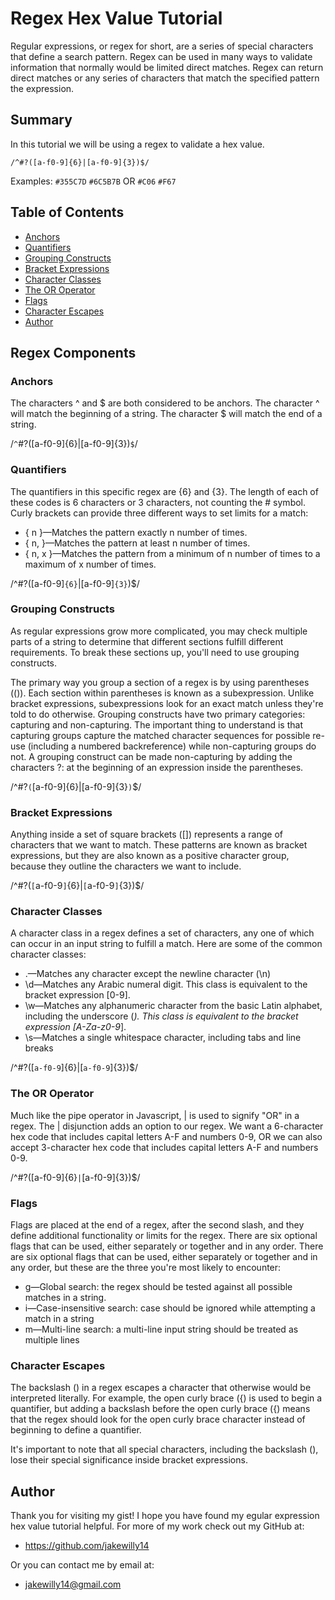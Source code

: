 # Regex Hex Value Tutorial

Regular expressions, or regex for short, are a series of special characters that define a search pattern. Regex can be used in many ways to validate information that normally would be limited direct matches. Regex can return direct matches or any series of characters that match the specified pattern the expression. 

## Summary

In this tutorial we will be using a regex to validate a hex value.

`/^#?([a-f0-9]{6}|[a-f0-9]{3})$/`

Examples: `#355C7D` `#6C5B7B` OR `#C06` `#F67`

## Table of Contents

- [Anchors](#anchors)
- [Quantifiers](#quantifiers)
- [Grouping Constructs](#grouping-constructs)
- [Bracket Expressions](#bracket-expressions)
- [Character Classes](#character-classes)
- [The OR Operator](#the-or-operator)
- [Flags](#flags)
- [Character Escapes](#character-escapes)
- [Author](#author)

## Regex Components

### Anchors

The characters ^ and $ are both considered to be anchors. The character ^ will match the beginning of a string. The character $ will match the end of a string.

/`^`#?([a-f0-9]{6}|[a-f0-9]{3})`$`/

### Quantifiers

The quantifiers in this specific regex are {6} and {3}. The length of each of these codes is 6 characters or 3 characters, not counting the # symbol. Curly brackets can provide three different ways to set limits for a match: 
- { n }—Matches the pattern exactly n number of times.
- { n, }—Matches the pattern at least n number of times.
- { n, x }—Matches the pattern from a minimum of n number of times to a maximum of x number of times.

/^#?([a-f0-9]`{6}`|[a-f0-9]`{3}`)$/

### Grouping Constructs

As regular expressions grow more complicated, you may check multiple parts of a string to determine that different sections fulfill different requirements. To break these sections up, you'll need to use grouping constructs.

The primary way you group a section of a regex is by using parentheses (()). Each section within parentheses is known as a subexpression. Unlike bracket expressions, subexpressions look for an exact match unless they're told to do otherwise. Grouping constructs have two primary categories: capturing and non-capturing. The important thing to understand is that capturing groups capture the matched character sequences for possible re-use (including a numbered backreference) while non-capturing groups do not. A grouping construct can be made non-capturing by adding the characters ?: at the beginning of an expression inside the parentheses.

/^#?`(`[a-f0-9]{6}|[a-f0-9]{3}`)`$/

### Bracket Expressions

Anything inside a set of square brackets ([]) represents a range of characters that we want to match. These patterns are known as bracket expressions, but they are also known as a positive character group, because they outline the characters we want to include.

/^#?(`[`a-f0-9`]`{6}|`[`a-f0-9`]`{3})$/

### Character Classes

A character class in a regex defines a set of characters, any one of which can occur in an input string to fulfill a match. Here are some of the common character classes:
- .—Matches any character except the newline character (\n)
- \d—Matches any Arabic numeral digit. This class is equivalent to the bracket expression [0-9].
- \w—Matches any alphanumeric character from the basic Latin alphabet, including the underscore (_). This class is equivalent to the bracket expression [A-Za-z0-9_].
- \s—Matches a single whitespace character, including tabs and line breaks

/^#?([`a-f0-9`]{6}|[`a-f0-9`]{3})$/

### The OR Operator

Much like the pipe operator in Javascript, | is used to signify "OR" in a regex. The | disjunction adds an option to our regex. We want a 6-character hex code that includes capital letters A-F and numbers 0-9, OR we can also accept 3-character hex code that includes capital letters A-F and numbers 0-9.

/^#?([a-f0-9]{6}`|`[a-f0-9]{3})$/

### Flags

Flags are placed at the end of a regex, after the second slash, and they define additional functionality or limits for the regex. There are six optional flags that can be used, either separately or together and in any order. There are six optional flags that can be used, either separately or together and in any order, but these are the three you're most likely to encounter:
- g—Global search: the regex should be tested against all possible matches in a string.
- i—Case-insensitive search: case should be ignored while attempting a match in a string
- m—Multi-line search: a multi-line input string should be treated as multiple lines

### Character Escapes

The backslash (\) in a regex escapes a character that otherwise would be interpreted literally. For example, the open curly brace ({) is used to begin a quantifier, but adding a backslash before the open curly brace (\{) means that the regex should look for the open curly brace character instead of beginning to define a quantifier. 

It's important to note that all special characters, including the backslash (\), lose their special significance inside bracket expressions.

## Author

Thank you for visiting my gist! I hope you have found my egular expression hex value tutorial helpful. For more of my work check out my GitHub at: 
- https://github.com/jakewilly14

Or you can contact me by email at:
- jakewilly14@gmail.com
